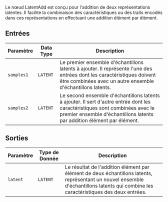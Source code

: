 
Le nœud LatentAdd est conçu pour l'addition de deux représentations latentes. Il facilite la combinaison des caractéristiques ou des traits encodés dans ces représentations en effectuant une addition élément par élément.

## Entrées

| Paramètre    | Data Type | Description |
|--------------|-------------|-------------|
| `samples1`   | `LATENT`    | Le premier ensemble d'échantillons latents à ajouter. Il représente l'une des entrées dont les caractéristiques doivent être combinées avec un autre ensemble d'échantillons latents. |
| `samples2`   | `LATENT`    | Le second ensemble d'échantillons latents à ajouter. Il sert d'autre entrée dont les caractéristiques sont combinées avec le premier ensemble d'échantillons latents par addition élément par élément. |

## Sorties

| Paramètre | Type de Donnée | Description |
|-----------|-------------|-------------|
| `latent`  | `LATENT`    | Le résultat de l'addition élément par élément de deux échantillons latents, représentant un nouvel ensemble d'échantillons latents qui combine les caractéristiques des deux entrées. |
